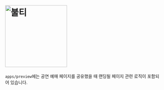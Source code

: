 # <img src="https://github.com/Nexters/boolti-web/assets/2542730/54cc332c-daf2-44b5-afdd-b55f30b0fb10" alt="불티" width="200px" />

`apps/preview`에는 공연 예매 페이지를 공유했을 때 랜딩될 페이지 관련 로직이 포함되어 있습니다.
